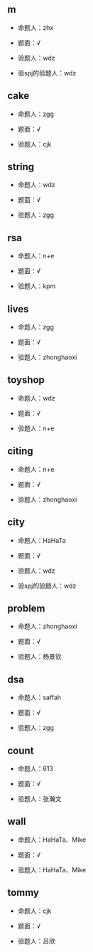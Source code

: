 ## m

* 命题人：zhx

* 题面：√

* 验题人：wdz

* 验spj的验题人：wdz

## cake

* 命题人：zgg

* 题面：√

* 验题人：cjk

## string

* 命题人：wdz

* 题面：√

* 验题人：zgg

## rsa

* 命题人：n+e

* 题面：√

* 验题人：kpm

## lives

* 命题人：zgg

* 题面：√

* 验题人：zhonghaoxi

## toyshop

* 命题人：wdz

* 题面：√

* 验题人：n+e

## citing

* 命题人：n+e

* 题面：√

* 验题人：zhonghaoxi

## city

* 命题人：HaHaTa

* 题面：√

* 验题人：wdz

* 验spj的验题人：wdz

## problem

* 命题人：zhonghaoxi

* 题面：√

* 验题人：杨景钦

## dsa

* 命题人：saffah

* 题面：√

* 验题人：zgg

## count

* 命题人：613

* 题面：√

* 验题人：张瀚文

## wall

* 命题人：HaHaTa、Mike

* 题面：√

* 验题人：HaHaTa、Mike

## tommy

* 命题人：cjk

* 题面：√

* 验题人：吕欣
